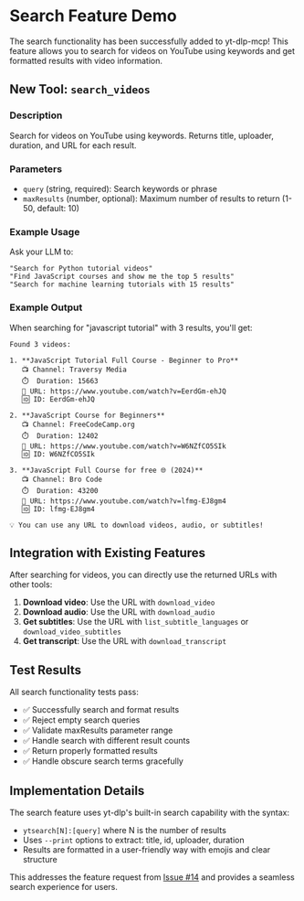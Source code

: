 # Search Feature Demo

The search functionality has been successfully added to yt-dlp-mcp! This feature allows you to search for videos on YouTube using keywords and get formatted results with video information.

## New Tool: `search_videos`

### Description
Search for videos on YouTube using keywords. Returns title, uploader, duration, and URL for each result.

### Parameters
- `query` (string, required): Search keywords or phrase
- `maxResults` (number, optional): Maximum number of results to return (1-50, default: 10)

### Example Usage

Ask your LLM to:
```
"Search for Python tutorial videos"
"Find JavaScript courses and show me the top 5 results"
"Search for machine learning tutorials with 15 results"
```

### Example Output

When searching for "javascript tutorial" with 3 results, you'll get:

```
Found 3 videos:

1. **JavaScript Tutorial Full Course - Beginner to Pro**
   📺 Channel: Traversy Media
   ⏱️  Duration: 15663
   🔗 URL: https://www.youtube.com/watch?v=EerdGm-ehJQ
   🆔 ID: EerdGm-ehJQ

2. **JavaScript Course for Beginners**
   📺 Channel: FreeCodeCamp.org
   ⏱️  Duration: 12402
   🔗 URL: https://www.youtube.com/watch?v=W6NZfCO5SIk
   🆔 ID: W6NZfCO5SIk

3. **JavaScript Full Course for free 🌐 (2024)**
   📺 Channel: Bro Code
   ⏱️  Duration: 43200
   🔗 URL: https://www.youtube.com/watch?v=lfmg-EJ8gm4
   🆔 ID: lfmg-EJ8gm4

💡 You can use any URL to download videos, audio, or subtitles!
```

## Integration with Existing Features

After searching for videos, you can directly use the returned URLs with other tools:

1. **Download video**: Use the URL with `download_video`
2. **Download audio**: Use the URL with `download_audio`
3. **Get subtitles**: Use the URL with `list_subtitle_languages` or `download_video_subtitles`
4. **Get transcript**: Use the URL with `download_transcript`

## Test Results

All search functionality tests pass:
- ✅ Successfully search and format results
- ✅ Reject empty search queries
- ✅ Validate maxResults parameter range
- ✅ Handle search with different result counts
- ✅ Return properly formatted results
- ✅ Handle obscure search terms gracefully

## Implementation Details

The search feature uses yt-dlp's built-in search capability with the syntax:
- `ytsearch[N]:[query]` where N is the number of results
- Uses `--print` options to extract: title, id, uploader, duration
- Results are formatted in a user-friendly way with emojis and clear structure

This addresses the feature request from [Issue #14](https://github.com/kevinwatt/yt-dlp-mcp/issues/14) and provides a seamless search experience for users. 